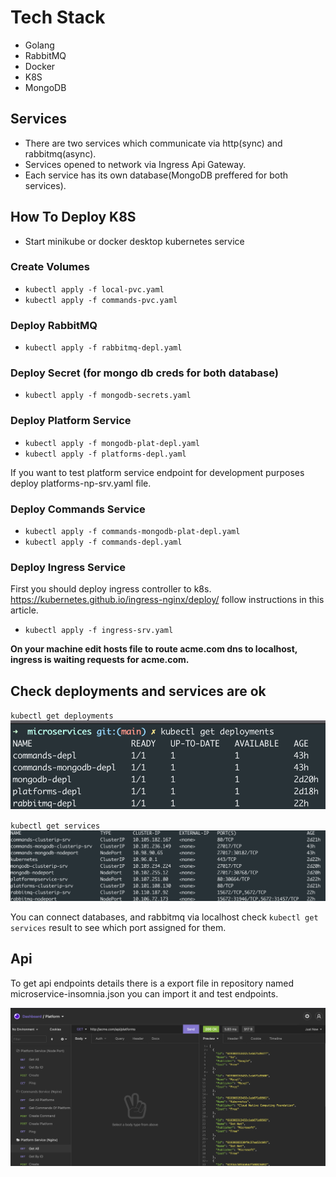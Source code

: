 # Tech Stack

* Golang
* RabbitMQ
* Docker
* K8S
* MongoDB

## Services
* There are two services which communicate via http(sync) and rabbitmq(async). 
* Services opened to network via Ingress Api Gateway.
* Each service has its own database(MongoDB preffered for both services).

## How To Deploy K8S

* Start minikube or docker desktop kubernetes service

### Create Volumes

* `kubectl apply -f local-pvc.yaml`
* `kubectl apply -f commands-pvc.yaml`

### Deploy RabbitMQ
* `kubectl apply -f rabbitmq-depl.yaml`

### Deploy Secret (for mongo db creds for both database)
* `kubectl apply -f mongodb-secrets.yaml`

### Deploy Platform Service
* `kubectl apply -f mongodb-plat-depl.yaml`
* `kubectl apply -f platforms-depl.yaml`
  
If you want to test platform service endpoint for development purposes deploy platforms-np-srv.yaml file.

### Deploy Commands Service
* `kubectl apply -f commands-mongodb-plat-depl.yaml`
* `kubectl apply -f commands-depl.yaml`

### Deploy Ingress Service

First you should deploy ingress controller to k8s. https://kubernetes.github.io/ingress-nginx/deploy/ follow instructions in this article.

* `kubectl apply -f ingress-srv.yaml`

**On your machine edit hosts file to route acme.com dns to localhost, ingress is waiting requests for acme.com.**

## Check deployments and services are ok

`kubectl get deployments`
![](./images/get-deployments.png)

`kubectl get services`
![](./images/get-services.png)

You can connect databases, and rabbitmq via localhost check `kubectl get services` result to see which port assigned for them.

## Api

To get api endpoints details there is a export file in repository named microservice-insomnia.json you can import it and test endpoints.

![](./images/insomnia-ss.png)